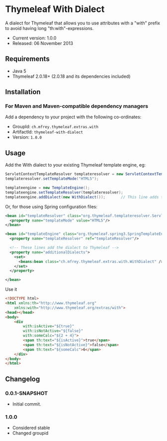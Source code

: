 
Thymeleaf With Dialect
========================

A dialect for Thymeleaf that allows you to use attributes with a "with" prefix to avoid having long "th:with"-expressions.

 - Current version: 1.0.0
 - Released: 06 November 2013


Requirements
------------

 - Java 5
 - Thymeleaf 2.0.18+ (2.0.18 and its dependencies included)


Installation
------------

### For Maven and Maven-compatible dependency managers
Add a dependency to your project with the following co-ordinates:

 - GroupId: `ch.mfrey.thymeleaf.extras.with`
 - ArtifactId: `thymeleaf-with-dialect`
 - Version: `1.0.0`


Usage
-----

Add the With dialect to your existing Thymeleaf template engine, eg:

```java
ServletContextTemplateResolver templateresolver = new ServletContextTemplateResolver();
templateresolver.setTemplateMode("HTML5");

templateengine = new TemplateEngine();
templateengine.setTemplateResolver(templateresolver);
templateengine.addDialect(new WithDialect());		// This line adds the dialect to Thymeleaf
```

Or, for those using Spring configuration files:

```xml
<bean id="templateResolver" class="org.thymeleaf.templateresolver.ServletContextTemplateResolver">
  <property name="templateMode" value="HTML5"/>
</bean>

<bean id="templateEngine" class="org.thymeleaf.spring3.SpringTemplateEngine">
  <property name="templateResolver" ref="templateResolver"/>

  <!-- These lines add the dialect to Thymeleaf -->
  <property name="additionalDialects">
    <set>
      <beans:bean class="ch.mfrey.thymeleaf.extras.with.WithDialect" />
    </set>
  </property>

</bean>
```

Use it
```html
<!DOCTYPE html>
<html xmlns:th="http://www.thymeleaf.org"
	xmlns:with="http://www.thymeleaf.org/extras/with">
<head></head>
<body>
	<div
		with:isActive="${true}"
		with:isNotActive="${false}"
		with:someCalc="${2 + 4}">
		<span th:text="${isActive}">true</span>
		<span th:text="${isNotActive}">false</span>
		<span th:text="${someCalc">6</span>
	</div>
</body>
</html>
```


Changelog
---------

### 0.0.1-SNAPSHOT
 - Initial commit.
 
### 1.0.0
 - Considered stable
 - Changed groupid

